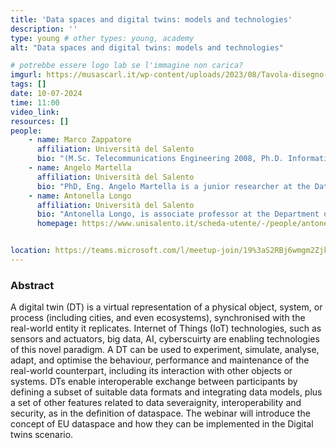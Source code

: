 ```yaml
---
title: 'Data spaces and digital twins: models and technologies'
description: ''
type: young # other types: young, academy
alt: "Data spaces and digital twins: models and technologies"

# potrebbe essere logo lab se l'immagine non carica?
imgurl: https://musascarl.it/wp-content/uploads/2023/08/Tavola-disegno-4.png
tags: []
date: 10-07-2024
time: 11:00
video_link:
resources: []
people:
    - name: Marco Zappatore
      affiliation: Università del Salento
      bio: "(M.Sc. Telecommunications Engineering 2008, Ph.D. Information Engineering, 2012) is currently a senior researcher in database and information systems at the Department of Engineering for Innovation at the University of Salento (Lecce, Italy). His research interests include data and knowledge management, mobile crowd sensing and citizen science, novel technological approaches and didactic paradigms for STEM education. He has co-authored more than 100 Scopus-indexed papers on international journals and conferences. He is IEEE Senior Member (IEEE Computer Society; Education Society), Associate Editor for IEEE Transactions on Learning Technologies (TLT), reviewer for several international scientific journals on data management and STEM education, as well as TPC member of several international conferences on computer science, big data technologies, e-education, and cloud-learning."
    - name: Angelo Martella
      affiliation: Università del Salento
      bio: "PhD, Eng. Angelo Martella is a junior researcher at the DataLab of the University of Salento. He is currently an academic teacher in Big Data Management and Data Science and Engineering at the same department. The research topics ihe is involved in are related to the development of the Digital Twins paradigm and Data Space concept. Consequently, his areas of expertise encompass all stages of the design, development, and implementation of digital twins for smart cities, with an emphasis on adopting data spaces as essential facilitators of the resulting data ecosystem by managing data flows in distributed edge-cloud environments."
    - name: Antonella Longo
      affiliation: Università del Salento
      bio: "Antonella Longo, is associate professor at the Department of Engineering for Innovation of the University of Salento, received the PhD in Information Engineering in 2004. She teaches Database, Data Management , Big data Management, data engineering and security of critical infrastructures at Computer Engineering, Management Engineering and Engineering for the security of Critical Infrastructruters (bach and Ms.C. classes). Her research interests include information systems and databases, service-oriented architectures design for cloud and edge infrastructure, and tools for enhancing citizen science. Her current research focuses on models and tools for big data management and the exploration of edge/cloud architecture in cyber-physical systems. She has published more than 100 papers on these topics in peer-reviewed journals and international conference proceedings. She is  the coordinator of DataLab (datalab.unisalento.it), the data lab at University of Salento and the DidaLab (didalab.unisalento.it), the lab about innovative model in education based on digital tools. She is also Associate Editor of the IEEE Journal of Internet of Things and of Taylor’s Software and Practice. She is also a member of the Scientific Advisory board of Fiware Foundation."
      homepage: https://www.unisalento.it/scheda-utente/-/people/antonella.longo


location: https://teams.microsoft.com/l/meetup-join/19%3aS2RBj6wmgm2Zjk3jx07ydAsihsKI8KSIkkQRSStaP7E1%40thread.tacv2/1719413391068?context=%7b%22Tid%22%3a%2213b55eef-7018-4674-a3d7-cc0db06d545c%22%2c%22Oid%22%3a%223b92e2cc-3616-4070-82ad-a9f97e1e92ac%22%7d
---
```


### Abstract

A digital twin (DT) is a virtual representation of a physical object, system, or process (including cities, and even ecosystems), synchronised with the real-world entity it replicates. Internet of Things (IoT) technologies, such as sensors and actuators, big data, AI, cyberscuirty are enabling technologies of this novel paradigm. A DT can be used to experiment, simulate, analyse, adapt, and optimise the behaviour, performance and maintenance of the real-world counterpart, including its interaction with other objects or systems.  DTs enable interoperable exchange between participants by defining a subset of suitable data formats and integrating data models, plus a set of other features related to data severaignity, interoperability and security, as in the definition of dataspace.
The webinar will introduce the concept of EU dataspace and how they can be implemented in the Digital twins scenario.
